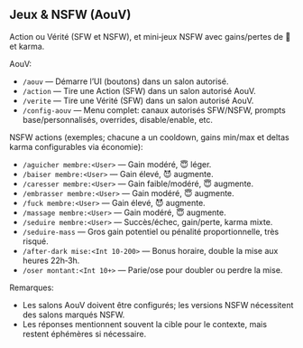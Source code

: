 ## Jeux & NSFW (AouV)

Action ou Vérité (SFW et NSFW), et mini‑jeux NSFW avec gains/pertes de 💋 et karma.

AouV:

- `/aouv` — Démarre l’UI (boutons) dans un salon autorisé.
- `/action` — Tire une Action (SFW) dans un salon autorisé AouV.
- `/verite` — Tire une Vérité (SFW) dans un salon autorisé AouV.
- `/config-aouv` — Menu complet: canaux autorisés SFW/NSFW, prompts base/personnalisés, overrides, disable/enable, etc.

NSFW actions (exemples; chacune a un cooldown, gains min/max et deltas karma configurables via économie):

- `/aguicher membre:<User>` — Gain modéré, 😇 léger.
- `/baiser membre:<User>` — Gain élevé, 😈 augmente.
- `/caresser membre:<User>` — Gain faible/modéré, 😇 augmente.
- `/embrasser membre:<User>` — Gain modéré, 😇 augmente.
- `/fuck membre:<User>` — Gain élevé, 😈 augmente.
- `/massage membre:<User>` — Gain modéré, 😇 augmente.
- `/seduire membre:<User>` — Succès/échec, gain/perte, karma mixte.
- `/seduire-mass` — Gros gain potentiel ou pénalité proportionnelle, très risqué.
- `/after-dark mise:<Int 10-200>` — Bonus horaire, double la mise aux heures 22h‑3h.
- `/oser montant:<Int 10+>` — Parie/ose pour doubler ou perdre la mise.

Remarques:
- Les salons AouV doivent être configurés; les versions NSFW nécessitent des salons marqués NSFW.
- Les réponses mentionnent souvent la cible pour le contexte, mais restent éphémères si nécessaire.

